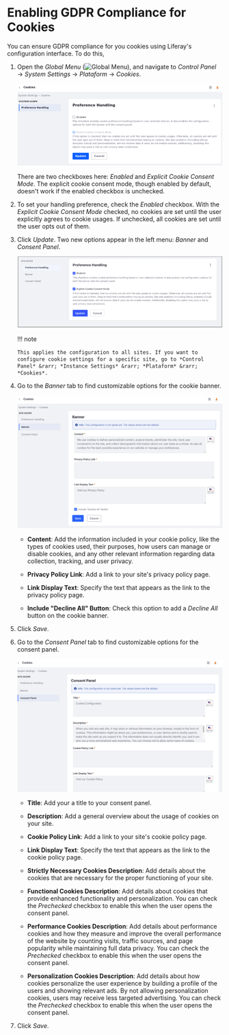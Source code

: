 # Enabling GDPR Compliance for Cookies

You can ensure GDPR compliance for you cookies using Liferay's configuration interface. To do this,

1. Open the *Global Menu* (![Global Menu](../../images/icon-applications-menu.png)), and navigate to *Control Panel* &rarr; *System Settings* &rarr; *Plataform* &rarr; *Cookies*.

   ![Ensure GDPR compliance for your cookies through the configuration interface.](./enabling-gdpr-compliance-for-cookies/images/01.png)

   There are two checkboxes here: *Enabled* and *Explicit Cookie Consent Mode*. The explicit cookie consent mode, though enabled by default, doesn't work if the enabled checkbox is unchecked.

1. To set your handling preference, check the *Enabled* checkbox. With the *Explicit Cookie Consent Mode* checked, no cookies are set until the user explicitly agrees to cookie usages. If unchecked, all cookies are set until the user opts out of them.

1. Click *Update*. Two new options appear in the left menu: *Banner* and *Consent Panel*.

   ![Two new options appear in the left menu.](./enabling-gdpr-compliance-for-cookies/images/02.png)

   !!! note

       This applies the configuration to all sites. If you want to configure cookie settings for a specific site, go to *Control Panel* &rarr; *Instance Settings* &rarr; *Plataform* &rarr; *Cookies*.

1. Go to the *Banner* tab to find customizable options for the cookie banner.

   ![Find customizable options for your cookie banner under the Banner tab.](./enabling-gdpr-compliance-for-cookies/images/03.png)

   - **Content**: Add the information included in your cookie policy, like the types of cookies used, their purposes, how users can manage or disable cookies, and any other relevant information regarding data collection, tracking, and user privacy.

   - **Privacy Policy Link**: Add a link to your site's privacy policy page.

   - **Link Display Text**: Specify the text that appears as the link to the privacy policy page.

   - **Include "Decline All" Button**: Check this option to add a *Decline All* button on the cookie banner.

1. Click *Save*.

1. Go to the *Consent Panel* tab to find customizable options for the consent panel.

   ![Find customizable options for the consent panel under the Consent Panel tab.](./enabling-gdpr-compliance-for-cookies/images/04.png)

   - **Title**: Add your a title to your consent panel.

   - **Description**: Add a general overview about the usage of cookies on your site.

   - **Cookie Policy Link**: Add a link to your site's cookie policy page.

   - **Link Display Text**: Specify the text that appears as the link to the cookie policy page.

   - **Strictly Necessary Cookies Description**: Add details about the cookies that are necessary for the proper functioning of your site.

   - **Functional Cookies Description**: Add details about cookies that provide enhanced functionality and personalization. You can check the *Prechecked* checkbox to enable this when the user opens the consent panel.

   - **Performance Cookies Description**: Add details about performance cookies and how they measure and improve the overall performance of the website by counting visits, traffic sources, and page popularity while maintaining full data privacy. You can check the *Prechecked* checkbox to enable this when the user opens the consent panel.

   - **Personalization Cookies Description**: Add details about how cookies personalize the user experience by building a profile of the users and showing relevant ads. By not allowing personalization cookies, users may receive less targeted advertising. You can check the *Prechecked* checkbox to enable this when the user opens the consent panel.

1. Click *Save*.